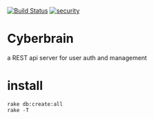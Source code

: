 [![Build Status](https://travis-ci.org/ghost-in-the-shell/Cyberbrain.svg?branch=master)](https://travis-ci.org/ghost-in-the-shell/Cyberbrain)
[![security](https://hakiri.io/github/ghost-in-the-shell/Cyberbrain/master.svg)](https://hakiri.io/github/ghost-in-the-shell/Cyberbrain/master)
# Cyberbrain

a REST api server for user auth and management

# install

```
rake db:create:all
rake -T
```

